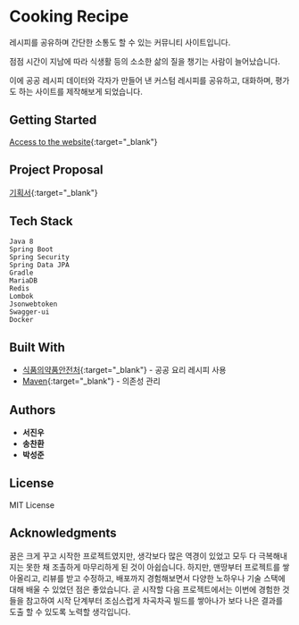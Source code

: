 # Cooking Recipe

레시피를 공유하며 간단한 소통도 할 수 있는 커뮤니티 사이트입니다.

점점 시간이 지남에 따라 식생활 등의 소소한 삶의 질을 챙기는 사람이 늘어났습니다.

이에 공공 레시피 데이터와 각자가 만들어 낸 커스텀 레시피를 공유하고, 대화하며, 평가도 하는 사이트를 제작해보게 되었습니다.

## Getting Started

[Access to the website](http://ec2-54-180-109-193.ap-northeast-2.compute.amazonaws.com/){:target="_blank"}

## Project Proposal

[기획서](https://www.notion.so/15cc5f1e382f4054a9ab0ec2517753b2/){:target="_blank"}

## Tech Stack

```
Java 8
Spring Boot
Spring Security
Spring Data JPA
Gradle
MariaDB
Redis
Lombok
Jsonwebtoken
Swagger-ui
Docker
```

## Built With

* [식품의약품안전처](http://www.foodsafetykorea.go.kr/api/openApiInfo.do?menu_grp=MENU_GRP31&menu_no=661&show_cnt=10&start_idx=1&svc_no=COOKRCP01){:target="_blank"} - 공공 요리 레시피 사용
* [Maven](https://maven.apache.org/){:target="_blank"} - 의존성 관리

## Authors

* **서진우**
* **송찬환**
* **박성준**

## License

MIT License

## Acknowledgments

꿈은 크게 꾸고 시작한 프로젝트였지만, 생각보다 많은 역경이 있었고 모두 다 극복해내지는 못한 채 조촐하게 마무리하게 된 것이 아쉽습니다.
하지만, 맨땅부터 프로젝트를 쌓아올리고, 리뷰를 받고 수정하고, 배포까지 경험해보면서 다양한 노하우나 기술 스택에 대해 배울 수 있었던 점은 좋았습니다.
곧 시작할 다음 프로젝트에서는 이번에 경험한 것들을 참고하여 시작 단계부터 조심스럽게 차곡차곡 빌드를 쌓아나가 보다 나은 결과를 도출 할 수 있도록 노력할 생각입니다.
